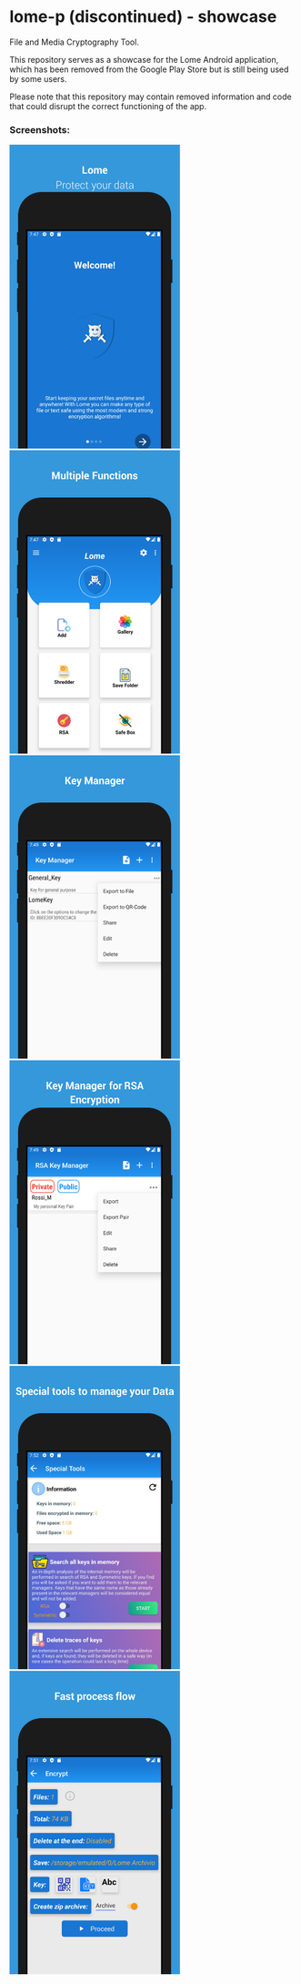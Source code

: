 
# lome-p (discontinued) - showcase

File and Media Cryptography Tool.

This repository serves as a showcase for the Lome Android application, which has been removed from the Google Play Store but is still being used by some users.

Please note that this repository may contain removed information and code that could disrupt the correct functioning of the app.


### Screenshots:

<img src="https://github.com/zetawave/lome-p/raw/main/screenshots/screenshot_1.png" width="300">
<img src="https://github.com/zetawave/lome-p/raw/main/screenshots/screenshot_2.png" width="300">
<img src="https://github.com/zetawave/lome-p/raw/main/screenshots/screenshot_3.png" width="300">
<img src="https://github.com/zetawave/lome-p/raw/main/screenshots/screenshot_4.png" width="300">
<img src="https://github.com/zetawave/lome-p/raw/main/screenshots/screenshot_5.png" width="300">
<img src="https://github.com/zetawave/lome-p/raw/main/screenshots/screenshot_6.png" width="300">


